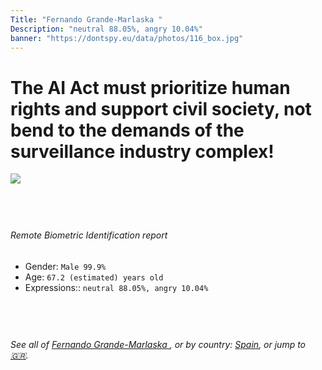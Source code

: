 ```yaml
---
Title: "Fernando Grande-Marlaska "
Description: "neutral 88.05%, angry 10.04%"
banner: "https://dontspy.eu/data/photos/116_box.jpg"
---
```


# The AI Act must prioritize human rights and support civil society, not bend to the demands of the surveillance industry complex!

<link rel="stylesheet" type="text/css" href="/css/blog.css" />

<div class="is-fake" hidden>

_This image is **clearly fake**_, yet we [continue to collect them because the AI Act negotiations](/blog/why-deepfake/) are heading in a direction that will only make people's lives more complicated. For a more in-depth explanation, read: [Double threat: why losing the battle against Face Biometrics would fuel the proliferation of deepfakes](/blog/the-dual-threat-how-losing-the-biometric-battle-fuels-deepfake-proliferation/).


</div>

<!-- <img src="https://dontspy.eu/data/photos/54_box.jpg" /> -->
<img src="https://dontspy.eu/data/photos/116_box.jpg" />

## <br>

###### Remote Biometric Identification report

* <span class="label">Gender:</span> `Male 99.9%`
* <span class="label">Age:</span> `67.2 (estimated) years old`
* <span class="label">Expressions::</span> `neutral 88.05%, angry 10.04%`

## <br>

###### See all of [Fernando Grande-Marlaska ](/policymaker#Fernando%20Grande-Marlaska%20), or by country: [Spain](/country#Spain), or jump to [🇬🇷](/x/82).

## <br>

